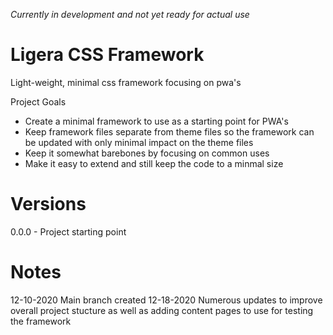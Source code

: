 *Currently in development and not yet ready for actual use*

# Ligera CSS Framework
Light-weight, minimal css framework focusing on pwa's

Project Goals
- Create a minimal framework to use as a starting point for PWA's
- Keep framework files separate from theme files so the framework can be updated with only minimal impact on the theme files
- Keep it somewhat barebones by focusing on common uses
- Make it easy to extend and still keep the code to a minmal size

# Versions
0.0.0 - Project starting point

# Notes
12-10-2020 Main branch created
12-18-2020 Numerous updates to improve overall project stucture as well as adding content pages to use for testing the framework
